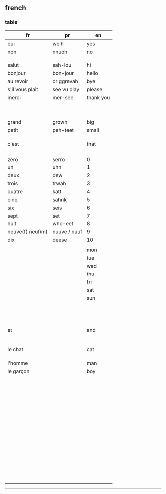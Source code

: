 ## french


### table

| fr | pr | en |
| --- | --- | --- |
| oui | weih | yes |
| non | nnuoh | no |
|  |  |  |
|  |  |  |
|  |  |  |
| salut | sah-lou | hi |
| bonjour | bon-jour | hello |
| au revoir | or ggrevah | bye |
| s'il vous plaît | see vu play | please |
| merci | mer-see | thank you |
|  |  |  |
|  |  |  |
|  |  |  |
|  |  |  |
|  |  |  |
|  |  |  |
|  |  |  |
|  |  |  |
|  |  |  |
| grand | growh | big |
| petit | peh-teet | small |
|  |  |  |
|  |  |  |
|  |  |  |
| c'est |  | that |
|  |  |  |
|  |  |  |
|  |  |  |
|  |  |  |
| zéro | serro | 0 |
| un | uhn | 1 |
| deux | dew| 2 |
| trois | trwah | 3 |
| quatre | katt | 4 |
| cinq | sahnk | 5 |
| six | seis | 6 |
| sept | set | 7 |
| huit | who-eet | 8 |
| neuve(f) neuf(m) | nuuve / nuuf | 9 |
| dix | deese | 10 |
|  |  |  |
|  |  | mon |
|  |  | tue |
|  |  | wed |
|  |  | thu |
|  |  | fri |
|  |  | sat |
|  |  | sun |
|  |  |  |
|  |  |  |
|  |  |  |
|  |  |  |
|  |  |  |
|  |  |  |
|  |  |  |
|  |  |  |
|  |  |  |
|  |  |  |
|  |  |  |
|  |  |  |
|  |  |  |
| et |  | and |
|  |  |  |
|  |  |  |
|  |  |  |
|  |  |  |
|  |  |  |
|  |  |  |
| le chat |  | cat |
|  |  |  |
|  |  |  |
|  |  |  |
| l'homme |  | man |
| le garçon |  | boy |
|  |  |  |
|  |  |  |
|  |  |  |
|  |  |  |
|  |  |  |
|  |  |  |
|  |  |  |
|  |  |  |
|  |  |  |
|  |  |  |
|  |  |  |
|  |  |  |
|  |  |  |
|  |  |  |
|  |  |  |
|  |  |  |
|  |  |  |
|  |  |  |
|  |  |  |
|  |  |  |
|  |  |  |
|  |  |  |
|  |  |  |
|  |  |  |
|  |  |  |
|  |  |  |
|  |  |  |
|  |  |  |
|  |  |  |
|  |  |  |
|  |  |  |
|  |  |  |
|  |  |  |
|  |  |  |
|  |  |  |
|  |  |  |
|  |  |  |
|  |  |  |
|  |  |  |
|  |  |  |
|  |  |  |
|  |  |  |
|  |  |  |
|  |  |  |
|  |  |  |
|  |  |  |
|  |  |  |
|  |  |  |
|  |  |  |
|  |  |  |
|  |  |  |
|  |  |  |
|  |  |  |
|  |  |  |
|  |  |  |
|  |  |  |
|  |  |  |
|  |  |  |











---
